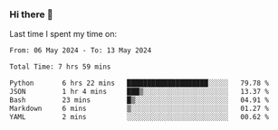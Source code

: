 ### Hi there 👋

<!--
**Grav1tum/Grav1tum** is a ✨ _special_ ✨ repository because its `README.md` (this file) appears on your GitHub profile.

Here are some ideas to get you started:

- 🔭 I’m currently working on ...
- 🌱 I’m currently learning ...
- 👯 I’m looking to collaborate on ...
- 🤔 I’m looking for help with ...
- 💬 Ask me about ...
- 📫 How to reach me: ...
- 😄 Pronouns: ...
- ⚡ Fun fact: ...
-->
Last time I spent my time on:
<!--START_SECTION:waka-->

```txt
From: 06 May 2024 - To: 13 May 2024

Total Time: 7 hrs 59 mins

Python       6 hrs 22 mins   ████████████████████░░░░░   79.78 %
JSON         1 hr 4 mins     ███▒░░░░░░░░░░░░░░░░░░░░░   13.37 %
Bash         23 mins         █▒░░░░░░░░░░░░░░░░░░░░░░░   04.91 %
Markdown     6 mins          ▒░░░░░░░░░░░░░░░░░░░░░░░░   01.27 %
YAML         2 mins          ░░░░░░░░░░░░░░░░░░░░░░░░░   00.62 %
```

<!--END_SECTION:waka-->
